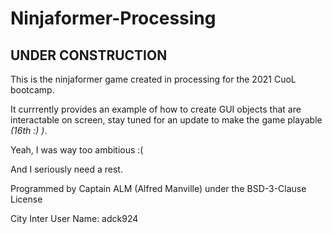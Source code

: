 # Ninjaformer-Processing
## UNDER CONSTRUCTION
This is the ninjaformer game created in processing for the 2021 CuoL bootcamp.

It currrently provides an example of how to create GUI objects that are interactable on screen,
stay tuned for an update to make the game playable *(16th :) )*.

Yeah, I was way too ambitious :(

And I seriously need a rest.

Programmed by Captain ALM (Alfred Manville) under the BSD-3-Clause License

City Inter User Name: adck924
